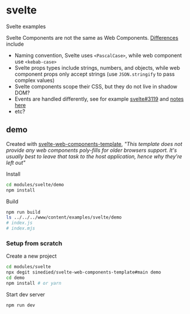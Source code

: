 # svelte

Svelte examples

Svelte Components are not the same as Web Components. [Differences](https://archive.ph/kHQ9P) include
- Naming convention, Svelte uses `<PascalCase>`, while web component use `<kebab-case>`
- Svelte props types include strings, numbers, and objects, while web component props only accept strings (use `JSON.stringify` to pass complex values)
- Svelte components scope their CSS, but they do not live in shadow DOM?
- Events are handled differently, see for example [svelte#3119](https://github.com/sveltejs/svelte/issues/3119) and [notes here](https://github.com/sinedied/svelte-web-components-template#events)
- etc?


## demo

Created with [svelte-web-components-template](https://github.com/mozey/svelte-web-components-template), *"This template does not provide any web components poly-fills for older browsers support. It's usually best to leave that task to the host application, hence why they're left out"*

Install
```bash
cd modules/svelte/demo
npm install
```

Build
```bash
npm run build
ls ../../../www/content/examples/svelte/demo
# index.js  
# index.mjs
```


### Setup from scratch

Create a new project
```bash
cd modules/svelte
npx degit sinedied/svelte-web-components-template#main demo
cd demo
npm install # or yarn
```

Start dev server
```bash
npm run dev
```


